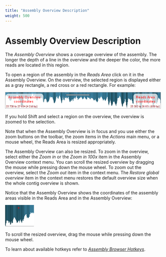 ```yaml
---
title: "Assembly Overview Description"
weight: 500
---
```



# Assembly Overview Description

The _Assembly Overview_ shows a coverage overview of the assembly. The longer the depth of a line in the overview and the deeper the color, the more reads are located in this region.

To open a region of the assembly in the _Reads Area_ click on it in the Assembly Overview. On the overview, the selected region is displayed either as a gray rectangle, a red cross or a red rectangle. For example:


![](/images/65929807/65929808.png)

If you hold Shift and select a region on the overview, the overview is zoomed to the selection.

Note that when the Assembly Overview is in focus and you use either the zoom buttons on the toolbar, the zoom items in the _Actions_ main menu, or a mouse wheel, the Reads Area is resized appropriately.

The Assembly Overview can also be resized. To zoom in the overview, select either the _Zoom in_ or the _Zoom in 100x_ item in the Assembly Overview context menu. You can scroll the resized overview by dragging the mouse while pressing down the mouse wheel. To zoom out the overview, select the _Zoom out_ item in the context menu. The _Restore global overview_ item in the context menu restores the default overview size when the whole contig overview is shown.

Notice that the Assembly Overview shows the coordinates of the assembly areas visible in the Reads Area and in the Assembly Overview:


![](/images/65929807/65929809.png)

To scroll the resized overview, drag the mouse while pressing down the mouse wheel.

To learn about available hotkeys refer to [_Assembly Browser Hotkeys_](assembly-browser-hotkeys.md).
